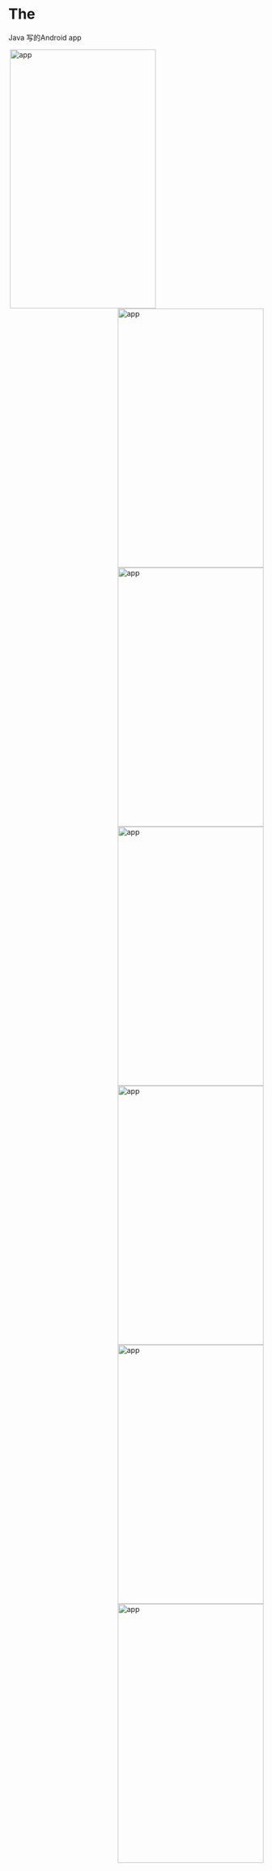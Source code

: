 # The
Java 写的Android app

<img align="right" src="https://fyg1998.github.io/Picture/app1.png" alt="app" width="288" height="512" style=" float: left"/>
<img align="right" src="https://fyg1998.github.io/Picture/app2.png" alt="app" width="288" height="512" style=" float: right"/>
<img align="right" src="https://fyg1998.github.io/Picture/app3.png" alt="app" width="288" height="512" style=" float: right"/>
<img align="right" src="https://fyg1998.github.io/Picture/app4.png" alt="app" width="288" height="512" style=" float: right"/>
<img align="right" src="https://fyg1998.github.io/Picture/app5.png" alt="app" width="288" height="512" style=" float: right"/>
<img align="right" src="https://fyg1998.github.io/Picture/app6.png" alt="app" width="288" height="512" style=" float: right"/>
<img align="right" src="https://fyg1998.github.io/Picture/app7.png" alt="app" width="288" height="512" style=" float: right"/>

